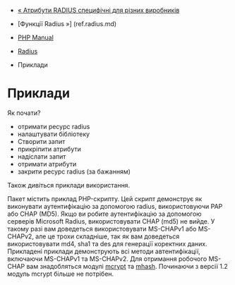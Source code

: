 - [« Атрибути RADIUS специфічні для різних
виробників](radius.constants.vendor-specific.md)
- [Функції Radius »] (ref.radius.md)

- [PHP Manual](index.md)
- [Radius](book.radius.md)
- Приклади

# Приклади

Як почати?

- отримати ресурс radius
- налаштувати бібліотеку
- Створити запит
- прикріпити атрибути
- надіслати запит
- отримати атрибути
- закрити ресурс radius (за бажанням)

Також дивіться приклади використання.

Пакет містить приклад PHP-скрипту. Цей скрипт демонструє як
виконувати аутентифікацію за допомогою radius, використовуючи PAP або CHAP
(MD5). Якщо ви робите аутентифікацію за допомогою серверів Microsoft
Radius, використовувати CHAP (md5) не вийде. У такому разі вам
доведеться використовувати MS-CHAPv1 або MS-CHAPv2, але це трохи складніше, так
як вам доведеться використовувати md4, sha1 та des для генерації коректних
даних. Прикладені приклади демонструють всі методи автентифікації,
включаючи MS-CHAPv1 та MS-CHAPv2. Для отримання робочого MS-CHAP вам
знадобляться модулі [mcrypt](ref.mcrypt.md) та [mhash](ref.mhash.md).
Починаючи з версії 1.2 модуль mcrypt більше не потрібен.
